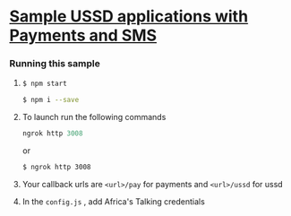 # <u>Sample USSD applications with Payments and SMS</u> 

### Running this sample 

1. ```bash
   $ npm start
   ``` 

   ```bash
   $ npm i --save 
   ```


3. To launch run the following commands 
   ```powershell
   ngrok http 3008
   ```

   or

   ```bash
   $ ngrok http 3008
   ```

4. Your callback urls are `<url>/pay` for payments and `<url>/ussd` for ussd 

5. In the `config.js` , add Africa's Talking credentials